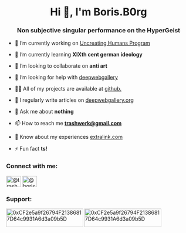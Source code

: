 <h1 align="center">Hi 👋, I'm Boris.B0rg</h1>
<h3 align="center">Non subjective singular performance on the HyperGeist</h3>

- 🔭 I’m currently working on [Uncreating Humans Program](hypergeist.org)

- 🌱 I’m currently learning **XIXth cent german ideology**

- 👯 I’m looking to collaborate on **anti art**

- 🤝 I’m looking for help with [deepwebgallery](deepwebgallery.org)

- 👨‍💻 All of my projects are available at [github.](github.)

- 📝 I regularly write articles on [deepwebgallery.org](deepwebgallery.org)

- 💬 Ask me about **nothing**

- 📫 How to reach me **trashwerk@gmail.com**

- 📄 Know about my experiences [extralink.com](extralink.com)

- ⚡ Fun fact **ts!**

<h3 align="left">Connect with me:</h3>
<p align="left">
<a href="https://twitter.com/@trashwerk" target="blank"><img align="center" src="https://raw.githubusercontent.com/rahuldkjain/github-profile-readme-generator/master/src/images/icons/Social/twitter.svg" alt="@trashwerk" height="30" width="40" /></a>
<a href="https://instagram.com/@boris.aiub" target="blank"><img align="center" src="https://raw.githubusercontent.com/rahuldkjain/github-profile-readme-generator/master/src/images/icons/Social/instagram.svg" alt="@boris.aiub" height="30" width="40" /></a>
</p>

<h3 align="left">Support:</h3>
<p><a href="https://www.buymeacoffee.com/0xCF2e5a9f26794F21386817D64c9931A6d3a09b5D"> <img align="left" src="https://cdn.buymeacoffee.com/buttons/v2/default-yellow.png" height="50" width="210" alt="0xCF2e5a9f26794F21386817D64c9931A6d3a09b5D" /></a><a href="https://ko-fi.com/0xCF2e5a9f26794F21386817D64c9931A6d3a09b5D"> <img align="left" src="https://cdn.ko-fi.com/cdn/kofi3.png?v=3" height="50" width="210" alt="0xCF2e5a9f26794F21386817D64c9931A6d3a09b5D" /></a></p><br><br>
